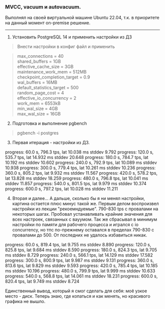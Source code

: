 ### MVCC, vacuum и autovacuum.
Выполнял на своей виртуальной машине Ubuntu 22.04, т.к. в приоритете на данный момент on-premise решение.
___
1. Установить PostgreSQL 14 и применить настройки из ДЗ
>Внести настройки в конфиг файл и применить

>max_connections = 40  
shared_buffers = 1GB  
effective_cache_size = 3GB  
maintenance_work_mem = 512MB  
checkpoint_completion_target = 0.9  
wal_buffers = 16MB  
default_statistics_target = 500  
random_page_cost = 4  
effective_io_concurrency = 2  
work_mem = 6553kB  
min_wal_size = 4GB  
max_wal_size = 16GB  

2. Подготовка и выполнение pgbench
>pgbench -i postgres

3. Первая итерация - настройки из ДЗ.

progress: 60.0 s, 796.3 tps, lat 10.038 ms stddev 9.792
progress: 120.0 s, 535.7 tps, lat 14.932 ms stddev 20.648
progress: 180.0 s, 784.7 tps, lat 10.192 ms stddev 10.602
progress: 240.0 s, 792.9 tps, lat 10.089 ms stddev 10.938
progress: 300.0 s, 779.4 tps, lat 10.261 ms stddev 10.236
progress: 360.0 s, 805.2 tps, lat 9.932 ms stddev 11.567
progress: 420.0 s, 578.2 tps, lat 13.828 ms stddev 18.259
progress: 480.0 s, 796.8 tps, lat 10.041 ms stddev 11.857
progress: 540.0 s, 801.5 tps, lat 9.979 ms stddev 10.374
progress: 600.0 s, 797.2 tps, lat 10.028 ms stddev 11.211

4. Вторая и далее...
А  дальше, сколько бы я ни менял настройки, картина остается плюс минус такой же. Первым делом воспроизвел настройки из лекции "рекоемндуемые". 790-830 tps с провалами на некоторых шагах. Пробовал устанавливать крайние значения для всех настроек, связанных с вауумом. Так же сбрасывал в минимум настройки по памяти для рабочего процесса и игрался с io concurrency, но тпс по-прежнему оставался в пределах 790-830 с провалами до 500. От последних не удалось избавиться никак. 

progress: 60.0 s, 819.4 tps, lat 9.755 ms stddev 8.890
progress: 120.0 s, 825.8 tps, lat 9.684 ms stddev 8.590
progress: 180.0 s, 824.3 tps, lat 9.705 ms stddev 8.729
progress: 240.0 s, 566.1 tps, lat 14.129 ms stddev 17.582
progress: 300.0 s, 800.9 tps, lat 9.987 ms stddev 9.131
progress: 360.0 s, 813.6 tps, lat 9.829 ms stddev 9.593
progress: 420.0 s, 785.4 tps, lat 10.185 ms stddev 10.196
progress: 480.0 s, 799.9 tps, lat 9.999 ms stddev 10.633
progress: 540.0 s, 568.8 tps, lat 14.061 ms stddev 18.231
progress: 600.0 s, 820.4 tps, lat 9.749 ms stddev 8.724

Единственный вывод, который я смог сделать для себя: моё узкое место - диск. Теперь знаю, где копаться и как менять, но красивого графика не вышло. 
